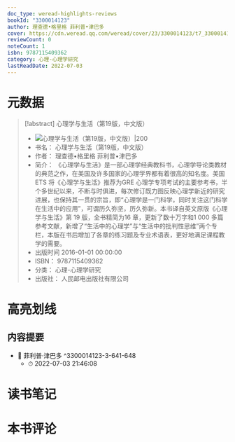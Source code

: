 ```yaml
---
doc_type: weread-highlights-reviews
bookId: "3300014123"
author: 理查德•格里格 菲利普•津巴多
cover: https://cdn.weread.qq.com/weread/cover/23/3300014123/t7_3300014123.jpg
reviewCount: 0
noteCount: 1
isbn: 9787115409362
category: 心理-心理学研究
lastReadDate: 2022-07-03
---
```

# 元数据
> [!abstract] 心理学与生活（第19版，中文版）
> - ![ 心理学与生活（第19版，中文版）|200](https://cdn.weread.qq.com/weread/cover/23/3300014123/t7_3300014123.jpg)
> - 书名： 心理学与生活（第19版，中文版）
> - 作者： 理查德•格里格 菲利普•津巴多
> - 简介： 《心理学与生活》是一部心理学经典教科书，心理学导论类教材的典范之作，在美国及许多国家的心理学界都有着很高的知名度。美国ETS 将《心理学与生活》推荐为GRE 心理学专项考试的主要参考书，半个多世纪以来，不断与时俱进，每次修订既力图反映心理学新近的研究进展，也保持其一贯的宗旨，即“心理学是一门科学，同时关注这门科学在生活中的应用”，可谓历久弥坚，历久弥新。本书译自英文原版《心理学与生活》第 19 版，全书精简为16 章，更新了数十万字和1 000 多篇参考文献，新增了“生活中的心理学”与“生活中的批判性思维”两个专栏，本版在书后增加了各章的练习题及专业术语表，更好地满足课程教学的需要。
> - 出版时间 2016-01-01 00:00:00
> - ISBN： 9787115409362
> - 分类： 心理-心理学研究
> - 出版社： 人民邮电出版社有限公司

# 高亮划线

## 内容提要


- 📌 菲利普·津巴多 ^3300014123-3-641-648
    - ⏱ 2022-07-03 21:46:08 
# 读书笔记

# 本书评论
